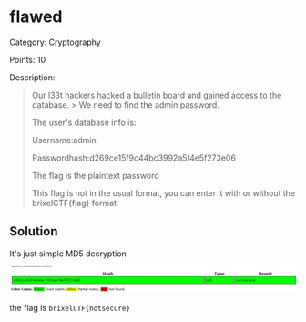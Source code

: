 # flawed

Category: Cryptography

Points: 10

Description:

> Our l33t hackers hacked a bulletin board and gained access to the database. > We need to find the admin password.
>
> The user's database info is:
>
> Username:admin
>
> Passwordhash:d269ce15f9c44bc3992a5f4e5f273e06
>
> The flag is the plaintext password
>
> This flag is not in the usual format, you can enter it with or without the brixelCTF{flag} format

## Solution

It's just simple MD5 decryption

![flawed](files/flawed.jpg)

the flag is `brixelCTF{notsecure}`